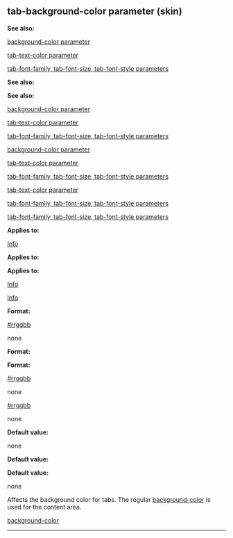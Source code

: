 

 tab-background-color parameter (skin)
---------------------------------------




**See also:** 


[background-color parameter](#/{skin}/param/background-color) 

[tab-text-color parameter](#/{skin}/param/tab-text-color) 

[tab-font-family, tab-font-size, tab-font-style parameters](#/{skin}/param/tab-font) 





**See also:** 

**See also:**

[background-color parameter](#/{skin}/param/background-color) 

[tab-text-color parameter](#/{skin}/param/tab-text-color) 

[tab-font-family, tab-font-size, tab-font-style parameters](#/{skin}/param/tab-font) 



[background-color parameter](#/{skin}/param/background-color)

[tab-text-color parameter](#/{skin}/param/tab-text-color) 

[tab-font-family, tab-font-size, tab-font-style parameters](#/{skin}/param/tab-font) 


[tab-text-color parameter](#/{skin}/param/tab-text-color)

[tab-font-family, tab-font-size, tab-font-style parameters](#/{skin}/param/tab-font) 

[tab-font-family, tab-font-size, tab-font-style parameters](#/{skin}/param/tab-font)


**Applies to:** 


[Info](#/{skin}/control/info) 



**Applies to:** 

**Applies to:**

[Info](#/{skin}/control/info) 

[Info](#/{skin}/control/info)


**Format:** 


[#rrggbb](#/{{appendix}}/html-colors) 

 none
 



**Format:** 

**Format:**

[#rrggbb](#/{{appendix}}/html-colors) 

 none
 

[#rrggbb](#/{{appendix}}/html-colors)

 none



**Default value:** 


 none
 


**Default value:** 

**Default value:**

 none


 Affects the background color for tabs. The regular
 [background-color](#/{skin}/param/background-color) 
 is used for the content area.



[background-color](#/{skin}/param/background-color)


---


